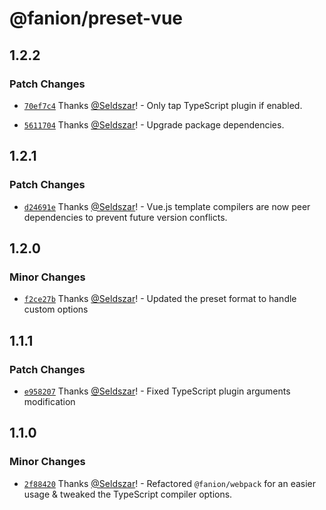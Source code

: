 # @fanion/preset-vue

## 1.2.2

### Patch Changes

- [`70ef7c4`](https://github.com/Seldszar/fanion/commit/70ef7c43c32dc03678f61d5c4319654c33b8748b) Thanks [@Seldszar](https://github.com/Seldszar)! - Only tap TypeScript plugin if enabled.

- [`5611704`](https://github.com/Seldszar/fanion/commit/561170439b674850427c34d39353b5065aa384bf) Thanks [@Seldszar](https://github.com/Seldszar)! - Upgrade package dependencies.

## 1.2.1

### Patch Changes

- [`d24691e`](https://github.com/Seldszar/fanion/commit/d24691ec35a2cd34fdd51694d749e32481ecb41a) Thanks [@Seldszar](https://github.com/Seldszar)! - Vue.js template compilers are now peer dependencies to prevent future version conflicts.

## 1.2.0

### Minor Changes

- [`f2ce27b`](https://github.com/Seldszar/fanion/commit/f2ce27bf8750657cf7225df7e1513e7255d52a1e) Thanks [@Seldszar](https://github.com/Seldszar)! - Updated the preset format to handle custom options

## 1.1.1

### Patch Changes

- [`e958207`](https://github.com/Seldszar/fanion/commit/e9582074590773254a8466c37d83f08e69fd3af4) Thanks [@Seldszar](https://github.com/Seldszar)! - Fixed TypeScript plugin arguments modification

## 1.1.0

### Minor Changes

- [`2f88420`](https://github.com/Seldszar/fanion/commit/2f8842086b344dae906c6521462354d5b4073470) Thanks [@Seldszar](https://github.com/Seldszar)! - Refactored `@fanion/webpack` for an easier usage & tweaked the TypeScript compiler options.
